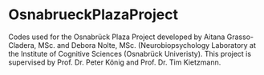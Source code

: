 # OsnabrueckPlazaProject
Codes used for the Osnabrück Plaza Project developed by Aitana Grasso-Cladera, MSc. and Debora Nolte, MSc. (Neurobiopsychology Laboratory at the Institute of Cognitive Sciences (Osnabrück Univeristy). This project is supervised by Prof. Dr. Peter König and Prof. Dr. Tim Kietzmann.
